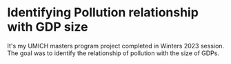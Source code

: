 # Identifying Pollution relationship with GDP size 
It's my UMICH masters program project completed in Winters 2023 session. The goal was to identify the relationship of pollution with the size of GDPs. 
